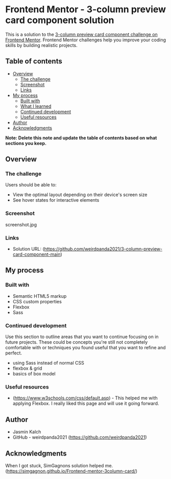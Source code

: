 # Frontend Mentor - 3-column preview card component solution

This is a solution to the [3-column preview card component challenge on Frontend Mentor](https://www.frontendmentor.io/challenges/3column-preview-card-component-pH92eAR2-). Frontend Mentor challenges help you improve your coding skills by building realistic projects. 

## Table of contents

- [Overview](#overview)
  - [The challenge](#the-challenge)
  - [Screenshot](#screenshot)
  - [Links](#links)
- [My process](#my-process)
  - [Built with](#built-with)
  - [What I learned](#what-i-learned)
  - [Continued development](#continued-development)
  - [Useful resources](#useful-resources)
- [Author](#author)
- [Acknowledgments](#acknowledgments)

**Note: Delete this note and update the table of contents based on what sections you keep.**

## Overview

### The challenge

Users should be able to:

- View the optimal layout depending on their device's screen size
- See hover states for interactive elements

### Screenshot

screenshot.jpg

### Links

- Solution URL: (https://github.com/weirdpanda2021/3-column-preview-card-component-main)

## My process

### Built with

- Semantic HTML5 markup
- CSS custom properties
- Flexbox
- Sass

### Continued development

Use this section to outline areas that you want to continue focusing on in future projects. These could be concepts you're still not completely comfortable with or techniques you found useful that you want to refine and perfect.
- using Sass instead of normal CSS
- flexbox & grid
- basics of box model


### Useful resources

- (https://www.w3schools.com/css/default.asp) - This helped me with applying Flexbox. I really liked this page and will use it going forward.


## Author

- Jasmin Kalch
- GitHub - weirdpanda2021 (https://github.com/weirdpanda2021)


## Acknowledgments

When I got stuck, SimGagnons solution helped me. (https://simgagnon.github.io/Frontend-mentor-3column-card/)
